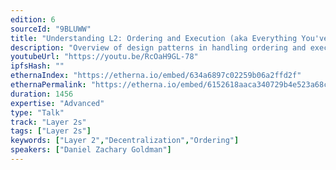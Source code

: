 ```yaml
---
edition: 6
sourceId: "9BLUWW"
title: "Understanding L2: Ordering and Execution (aka Everything You've Always Wanted to Know About Sequencers But Were Afraid To Ask)"
description: "Overview of design patterns in handling ordering and execution; will cover separation of roles between sequencers and validators, tradeoffs in different ways handing execution & ordering, current approaches — i.e., what various L2 rollups are doing in production, what is and isn't possible in principle."
youtubeUrl: "https://youtu.be/RcOaH9GL-78"
ipfsHash: ""
ethernaIndex: "https://etherna.io/embed/634a6897c02259b06a2ffd2f"
ethernaPermalink: "https://etherna.io/embed/6152618aaca340729b4e523a68c83eb20d0d20070da3336855791b5a3eb82851"
duration: 1456
expertise: "Advanced"
type: "Talk"
track: "Layer 2s"
tags: ["Layer 2s"]
keywords: ["Layer 2","Decentralization","Ordering"]
speakers: ["Daniel Zachary Goldman"]
---
```

